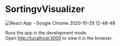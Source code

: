 # SortingvVisualizer

![React App - Google Chrome 2020-10-29 12-48-48](https://user-images.githubusercontent.com/44608131/97538488-7b7e9d80-19e6-11eb-8408-504700d1353d.gif)

Runs the app in the development mode.\
Open [http://localhost:3000](http://localhost:3000) to view it in the browser.



